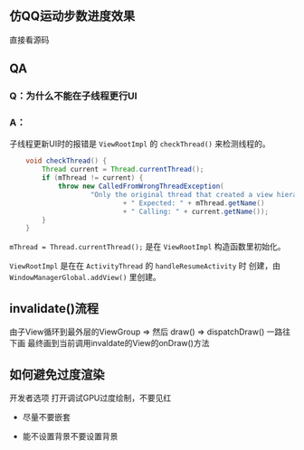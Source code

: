 ## 仿QQ运动步数进度效果

直接看源码

## QA

### Q：为什么不能在子线程更行UI

### A：

子线程更新UI时的报错是 `ViewRootImpl` 的 `checkThread()` 来检测线程的。

```java
    void checkThread() {
        Thread current = Thread.currentThread();
        if (mThread != current) {
            throw new CalledFromWrongThreadException(
                    "Only the original thread that created a view hierarchy can touch its views."
                            + " Expected: " + mThread.getName()
                            + " Calling: " + current.getName());
        }
    }
```

`mThread = Thread.currentThread();` 是在 `ViewRootImpl` 构造函数里初始化。

`ViewRootImpl` 是在在 `ActivityThread` 的 `handleResumeActivity` 时 创建，由 `WindowManagerGlobal.addView()` 里创建。

## invalidate()流程

由子View循环到最外层的ViewGroup => 然后 draw() => dispatchDraw() 一路往下画 最终画到当前调用invaldate的View的onDraw()方法

## 如何避免过度渲染

开发者选项  打开调试GPU过度绘制，不要见红

- 尽量不要嵌套

- 能不设置背景不要设置背景